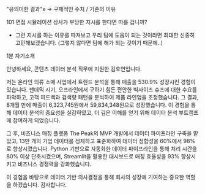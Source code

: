 "유의미한 결과"x → 구체적인 수치 / 기준의 이유

101 면접 시뮬레이션
상사가 부당한 지시를 한다면 따를 겁니까?
- 그런 지시를 하는 이유를 따져보고 우리 팀에 도움이 되는 것이라면 최대한 신중히 고민해보겠습니다. (그렇지 않다면 팀에 해가 되는 것이기 때문에..)


1분 자기소개

안녕하세요, 콘텐츠 데이터 분석 직무에 지원한 김호연입니다.

저는 온라인 의류 소매 사업에서 트렌드 분석을 통해 매출을 530.9% 성장시킨 경험이 있습니다. 팬데믹 시기, 오프라인에서 구하기 힘든 편안한 빅사이즈 슈즈에 대한 수요를 파악하고, 고객 피드백과 검색량 패턴을 분석하여 제품 라인업을 조정했습니다. 그 결과, 8개월 만에 매출이 6,323,745원에서 59,834,348원으로 성장했습니다. 이 경험을 통해 데이터 분석의 중요성을 실감하였고, 더 깊은 이해를 얻기 위해 데이터 분석 부트캠프에 참여하게 되었습니다.

그 후, 비즈니스 매칭 플랫폼 The Peak의 MVP 개발에서 데이터 파이프라인 구축을 맡았고, 13만 개의 기업 데이터를 정제하고 표준화하여 데이터 정합성을 60%에서 98%로 향상시켰습니다. Python 기반으로 자동화한 데이터 파이프라인을 통해 처리 시간을 80% 이상 단축시켰으며, Streamlit을 활용한 대시보드로 매칭 효율성을 93% 향상시키고 비즈니스 경쟁력을 강화했습니다.

이 경험을 바탕으로 데이터 기반 의사결정을 통해 회사의 성장에 기여하는 중요한 역할을 하겠습니다. 감사합니다.